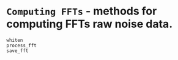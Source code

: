 # `Computing FFTs` - methods for computing FFTs raw noise data.

```@docs
whiten
process_fft
save_fft
```
